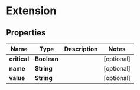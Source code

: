 

# Extension


## Properties

Name | Type | Description | Notes
------------ | ------------- | ------------- | -------------
**critical** | **Boolean** |  |  [optional]
**name** | **String** |  |  [optional]
**value** | **String** |  |  [optional]



